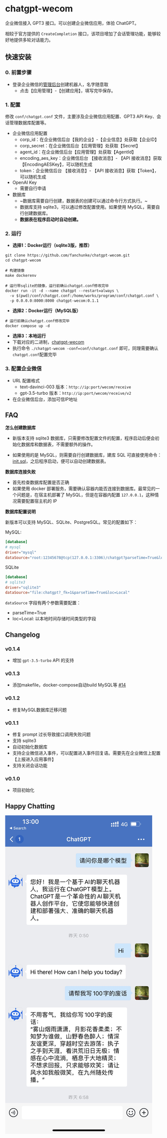 # chatgpt-wecom

企业微信接入 GPT3 接口。可以创建企业微信应用，体验 ChatGPT。

相较于官方提供的 `CreateCompletion` 接口，该项目增加了会话管理功能，能够较好地提供多轮对话能力。

## 快速安装

### 0. 前置步骤
* 登录企业微信的[管理后台](https://work.weixin.qq.com/wework_admin/loginpage_wx)创建机器人，名字随意取
  * 点击【应用管理】-【创建应用】，填写完毕保存。

### 1. 配置

修改 `conf/chatgpt.conf` 文件，主要涉及企业微信应用配置、GPT3 API Key、会话管理数据库配置等。

- 企业微信应用配置
  - corp_id：在企业微信后台【我的企业】-【企业信息】处获取【企业ID】
  - corp_secret：在企业微信后台【应用管理】处获取【Secret】
  - agent_id：在企业微信后台【应用管理】处获取【AgentId】
  - encoding_aes_key：企业微信后台 【接收消息】- 【API 接收消息】获取【EncodingAESKey】，可以随机生成
  - token：企业微信后台 【接收消息】- 【API 接收消息】获取【Token】，可以随机生成
- OpenAI Key
  - 需要自行申请
- 数据库
  - ~数据库需要自行创建，数据表的创建可以通过命令行方式执行。~
  - 数据库支持 sqlite3，可以通过修改配置使用。如果使用 MySQL，需要自行创建数据库。
  - **数据表在程序启动时自动创建。**

### 2. 运行
* **选择1：Docker运行（sqlite3版，推荐）**

```shell
git clone https://github.com/fanchunke/chatgpt-wecom.git
cd chatgpt-wecom

# 构建镜像
make dockerenv

# 运行带sqlite的镜像，运行前确认chatgpt.conf修改完毕
docker run -it -d --name chatgpt --restart=always \
  -v $(pwd)/conf/chatgpt.conf:/home/works/program/conf/chatgpt.conf \
  -p 0.0.0.0:8000:8000 chatgpt-wecom:0.1.1
```

* **选择2：Docker运行（MySQL版）**
```shell
# 运行前确认chatgpt.conf修改完毕
docker compose up -d
```

* **选择3：本地运行**
* 下载对应的二进制，[chatgpt-wecom](https://github.com/fanchunke/chatgpt-wecom/releases)
* 执行命令 `./chatgpt-wecom -conf=conf/chatgpt.conf` 即可，同理需要确认`chatgpt.conf`配置完毕

### 3. 配置企业微信

* URL 配置格式
  - text-davinci-003 版本：`http://ip:port/wecom/receive`
  - gpt-3.5-turbo 版本：`http://ip:port/wecom/receive/v2`
* 在企业微信后台，添加可信IP地址

## FAQ

**怎么创建数据库**

- 新版本支持 sqlite3 数据库，只需要修改配置文件的配置，程序启动后便会初始化数据库和数据表，不需要额外的操作。

- 如果使用的是 MySQL，则需要自行创建数据库，建库 SQL 可直接使用命令：[init.sql](/init.sql)，之后程序启动，便可以自动创建数据表。


**数据库连接失败**

- 首先检查数据库配置是否正确
- 如果使用 docker 部署服务，需要确认容器内能否连接到数据库。最常见的一个问题是，在宿主机部署了 MySQL，但是在容器内配置 `127.0.0.1`，这种情况需要配置宿主机的 IP

**数据库配置说明**

新版本可以支持 MySQL、SQLite、PostgreSQL。常见的配置如下：

MySQL:

```toml
[database]
# mysql
driver="mysql"
dataSource="root:12345678@tcp(127.0.0.1:3306)/chatgpt?parseTime=True&loc=Local"
```

SQLite

```toml
[database]
# sqlite3
driver="sqlite3"
dataSource="file:chatgpt?_fk=1&parseTime=True&loc=Local"
```

`dataSource` 字段有两个参数需要配置：
- parseTime=True
- loc=Local: 以本地时间存储时间类型的字段

## Changelog

### v0.1.4
- 增加 `gpt-3.5-turbo` API 的支持

### v0.1.3
- 添加makefile，docker-compose自动build MySQL等 [#14](https://github.com/fanchunke/chatgpt-wecom/pull/14)

### v0.1.2
- 修复MySQL数据库迁移问题

### v0.1.1

- 修复 prompt 过长导致接口调用失败问题
- 支持 sqlite3
- 自动初始化数据库
- 支持企业微信进入事件，可以配置进入事件回复语。需要先在企业微信上配置【上报进入应用事件】
- 支持关闭会话功能

### v0.1.0

- 项目初始化

## Happy Chatting
![img](assets/example.jpg)